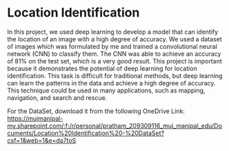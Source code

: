 # Location Identification

In this project, we used deep learning to develop a model that can identify the location of an image with a high degree of accuracy. We used a dataset of images which was formulated by me and trained a convolutional neural network (CNN) to classify them. The CNN was able to achieve an accuracy of 81% on the test set, which is a very good result. This project is important because it demonstrates the potential of deep learning for location identification. This task is difficult for traditional methods, but deep learning can learn the patterns in the data and achieve a high degree of accuracy. This technique could be used in many applications, such as mapping, navigation, and search and rescue.

For the DataSet, download it from the following OneDrive Link: https://mujmanipal-my.sharepoint.com/:f:/r/personal/pratham_209309116_muj_manipal_edu/Documents/Location%20Identification%20-%20DataSet?csf=1&web=1&e=da7toS
